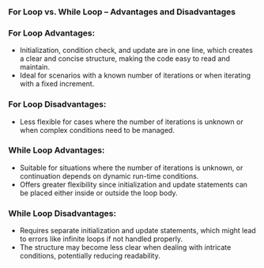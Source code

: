 ### For Loop vs. While Loop – Advantages and Disadvantages

### For Loop Advantages:

- Initialization, condition check, and update are in one line, which creates a clear and concise structure, making the code easy to read and maintain.
- Ideal for scenarios with a known number of iterations or when iterating with a fixed increment.
### For Loop Disadvantages:

- Less flexible for cases where the number of iterations is unknown or when complex conditions need to be managed.
### While Loop Advantages:

- Suitable for situations where the number of iterations is unknown, or continuation depends on dynamic run-time conditions.
- Offers greater flexibility since initialization and update statements can be placed either inside or outside the loop body.
### While Loop Disadvantages:

- Requires separate initialization and update statements, which might lead to errors like infinite loops if not handled properly.
- The structure may become less clear when dealing with intricate conditions, potentially reducing readability.